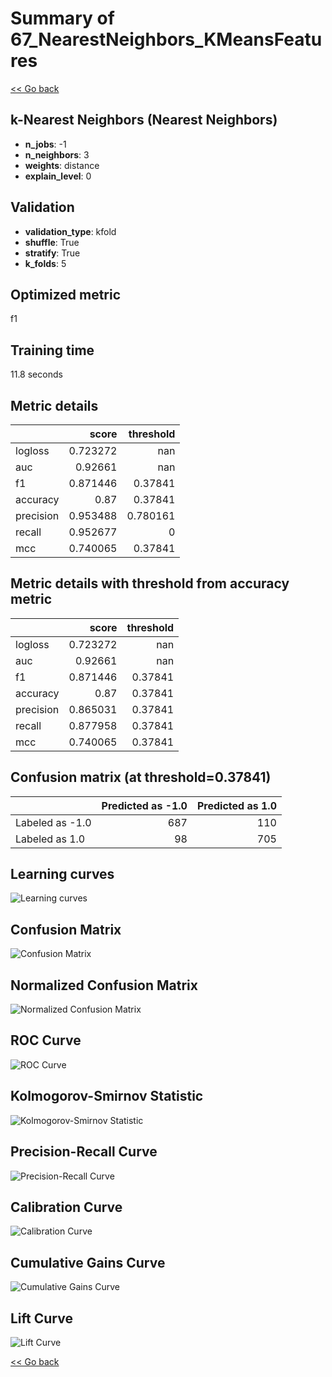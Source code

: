 # Summary of 67_NearestNeighbors_KMeansFeatures

[<< Go back](../README.md)


## k-Nearest Neighbors (Nearest Neighbors)
- **n_jobs**: -1
- **n_neighbors**: 3
- **weights**: distance
- **explain_level**: 0

## Validation
 - **validation_type**: kfold
 - **shuffle**: True
 - **stratify**: True
 - **k_folds**: 5

## Optimized metric
f1

## Training time

11.8 seconds

## Metric details
|           |    score |   threshold |
|:----------|---------:|------------:|
| logloss   | 0.723272 |  nan        |
| auc       | 0.92661  |  nan        |
| f1        | 0.871446 |    0.37841  |
| accuracy  | 0.87     |    0.37841  |
| precision | 0.953488 |    0.780161 |
| recall    | 0.952677 |    0        |
| mcc       | 0.740065 |    0.37841  |


## Metric details with threshold from accuracy metric
|           |    score |   threshold |
|:----------|---------:|------------:|
| logloss   | 0.723272 |   nan       |
| auc       | 0.92661  |   nan       |
| f1        | 0.871446 |     0.37841 |
| accuracy  | 0.87     |     0.37841 |
| precision | 0.865031 |     0.37841 |
| recall    | 0.877958 |     0.37841 |
| mcc       | 0.740065 |     0.37841 |


## Confusion matrix (at threshold=0.37841)
|                 |   Predicted as -1.0 |   Predicted as 1.0 |
|:----------------|--------------------:|-------------------:|
| Labeled as -1.0 |                 687 |                110 |
| Labeled as 1.0  |                  98 |                705 |

## Learning curves
![Learning curves](learning_curves.png)
## Confusion Matrix

![Confusion Matrix](confusion_matrix.png)


## Normalized Confusion Matrix

![Normalized Confusion Matrix](confusion_matrix_normalized.png)


## ROC Curve

![ROC Curve](roc_curve.png)


## Kolmogorov-Smirnov Statistic

![Kolmogorov-Smirnov Statistic](ks_statistic.png)


## Precision-Recall Curve

![Precision-Recall Curve](precision_recall_curve.png)


## Calibration Curve

![Calibration Curve](calibration_curve_curve.png)


## Cumulative Gains Curve

![Cumulative Gains Curve](cumulative_gains_curve.png)


## Lift Curve

![Lift Curve](lift_curve.png)



[<< Go back](../README.md)
